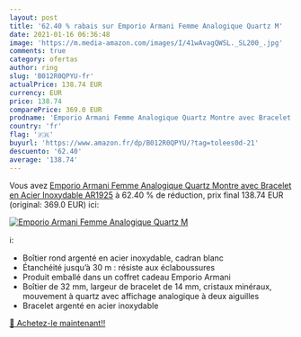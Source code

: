 ```yaml
---
layout: post
title: '62.40 % rabais sur Emporio Armani Femme Analogique Quartz M'
date: 2021-01-16 06:36:48
image: 'https://m.media-amazon.com/images/I/41wAvagQWSL._SL200_.jpg'
comments: true
category: ofertas
author: ring
slug: 'B012R0QPYU-fr'
actualPrice: 138.74 EUR
currency: EUR
price: 138.74
comparePrice: 369.0 EUR
prodname: 'Emporio Armani Femme Analogique Quartz Montre avec Bracelet en Acier Inoxydable AR1925'
country: 'fr'
flag: '🇫🇷'
buyurl: 'https://www.amazon.fr/dp/B012R0QPYU/?tag=tolees0d-21'
descuento: '62.40'
average: '138.74'
---
```


Vous avez [Emporio Armani Femme Analogique Quartz Montre avec Bracelet en Acier Inoxydable AR1925](https://www.amazon.fr/dp/B012R0QPYU/?tag=tolees0d-21)  à  62.40 % de réduction, prix final  138.74 EUR (original: 369.0 EUR) ici:

[![Emporio Armani Femme Analogique Quartz M](https://m.media-amazon.com/images/I/41wAvagQWSL._SL200_.jpg)](https://www.amazon.fr/dp/B012R0QPYU/?tag=tolees0d-21)

ℹ️:

- Boîtier rond argenté en acier inoxydable, cadran blanc
- Étanchéité jusqu’à 30 m : résiste aux éclaboussures
- Produit emballé dans un coffret cadeau Emporio Armani
- Boîtier de 32 mm, largeur de bracelet de 14 mm, cristaux minéraux, mouvement à quartz avec affichage analogique à deux aiguilles
- Bracelet argenté en acier inoxydable

[🛒 Achetez-le maintenant!!](https://www.amazon.fr/dp/B012R0QPYU/?tag=tolees0d-21)
